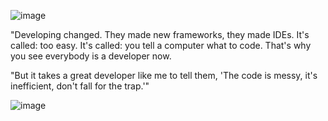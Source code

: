 ![image](https://github.com/marouaneaitelhaj/marouaneaitelhaj/assets/112936725/eee979c8-d47d-4a3c-9b2f-c63329d76134)


"Developing changed. They made new frameworks, they made IDEs. It's called: too easy. It's called: you tell a computer what to code. That's why you see everybody is a developer now.

"But it takes a great developer like me to tell them, 'The code is messy, it's inefficient, don't fall for the trap.'"

![image](https://github.com/marouaneaitelhaj/marouaneaitelhaj/assets/112936725/fb70d9c7-ce8e-45cd-8bd6-30d129bea20f)

